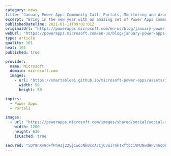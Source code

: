 ```yaml
---
category: news
title: "January Power Apps Community Call: Portals, Monitoring and Azure Integration!"
excerpt: "Bring in the new year with an amazing set of Power Apps community all stars:  Brian Knighting showing how to get started with Power Apps Portals and creating anonymous access solutions with the Power Platform.  Demo Extravaganza all-star Deepak Shrivastava demystifying how to use Azure API management"
publishedDateTime: 2021-01-11T09:01:01Z
originalUrl: "https://powerapps.microsoft.com/en-us/blog/january-power-apps-community-call-portals-monitoring-and-azure-integration/"
webUrl: "https://powerapps.microsoft.com/en-us/blog/january-power-apps-community-call-portals-monitoring-and-azure-integration/"
type: article
quality: 101
heat: 101
published: true

provider:
  name: Microsoft
  domain: microsoft.com
  images:
    - url: "https://smartableai.github.io/microsoft-power-apps/assets/images/organizations/microsoft.com-50x50.jpg"
      width: 50
      height: 50

topics:
  - Power Apps
  - Portals

images:
  - url: "https://powerapps.microsoft.com/images/shared/social/social-share-post-ignite.png"
    width: 1200
    height: 630
    isCached: true

secured: "5DY9nXv9d+fPnHIj22yjCwoJNk0xcA7CjC3uIrnkTxftbCiVM3NwdHFv4GqDHflOWjhDerwisYQkV4mNgCxtU5deeoaEpbQkASU6Y63S6oBkq1zrKWUW164vRRUj16yQ0Qo6ZClrqGpN4FhKhlGBylGachwWpdawHdWXIiNoVfWYyX1/QwKkwuPO9u2CHyvHLjagq1+gYRz07Q37qxr10QOmTR2OjojGKANlhWpihdhHKiaQsYRDcA+02sVLhtd6Maw/NFWRc27cSdSU1330h4IS3JXpGx7xbWDMLzORO9+6GoW0blSMheKspkUXGSDCY7xIDRzNJRdgXhnKVCqFOmWHBO2zNVaePM4cWTKAyjQ=;38GXoYWBhiusKJrfuIK1cg=="
---
```


